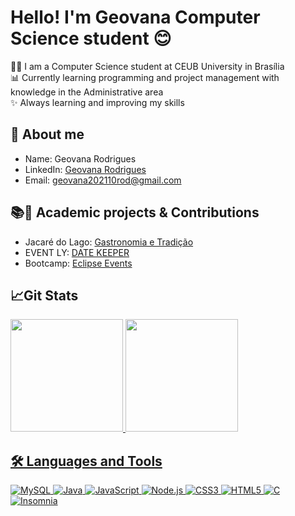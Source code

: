 # Hello! I'm Geovana Computer Science student 😊

👩‍🎓 I am a Computer Science student at CEUB University in Brasília<br>
📊 Currently learning programming and project management with knowledge in the Administrative area<br>
✨ Always learning and improving my skills


## 💬 About me
- Name: Geovana Rodrigues
- LinkedIn: [Geovana Rodrigues](https://www.linkedin.com/in/geovana-rodrigues-a878ab250/)
- Email: geovana202110rod@gmail.com


## 📚🤝 Academic projects & Contributions
- Jacaré do Lago: [Gastronomia e Tradição](https://github.com/Mayrton777/Projeto_jacare)
- EVENT LY: [DATE KEEPER](https://github.com/geovanards/EventLy)
- Bootcamp: [Eclipse Events](https://github.com/geovanards/bootcamp)

 ## 📈Git Stats
 <a href="https://github.com/geovanards">
  <img height="180em" src="https://github-readme-stats.vercel.app/api?username=geovanards&show_icons=true&theme=nightowl&include_all_commits=true&count_private=true"/>
  <img height="180em" src="https://github-readme-stats.vercel.app/api/top-langs/?username=geovanards&layout=compact&langs_count=7&theme=nightowl"/>


<br>


## 🛠️ Languages and Tools

![MySQL](https://img.shields.io/badge/MySQL-005C84?style=for-the-badge&logo=mysql&logoColor=white)
![Java](https://img.shields.io/badge/java-%23ED8B00.svg?style=for-the-badge&logo=openjdk&logoColor=white)
![JavaScript](https://img.shields.io/badge/JavaScript-F7DF1E?style=for-the-badge&logo=javascript&logoColor=323330)
![Node.js](https://img.shields.io/badge/Node.js-339933?style=for-the-badge&logo=node.js&logoColor=white)
![CSS3](https://img.shields.io/badge/CSS3-1572B6?style=for-the-badge&logo=css3&logoColor=white)
![HTML5](https://img.shields.io/badge/HTML5-E34F26?style=for-the-badge&logo=html5&logoColor=white)
![C](https://img.shields.io/badge/C-00599C?style=for-the-badge&logo=c&logoColor=white)
![Insomnia](https://img.shields.io/badge/Insomnia-4000BF?style=for-the-badge&logo=insomnia&logoColor=white)




<br>
